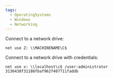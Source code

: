 ```yaml
---
tags:
  - OperatingSystems
  - Windows
  - Networking
---
```


Connect to a network drive:

```
net use Z: \\MACHINENAME\C$
```

Connect to a network drive with credentials:

```
net use x: \\localhost\c$ /user:administrator 3130438f31186fbaf962f407711faddb
```

